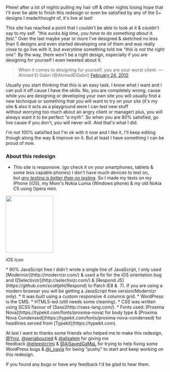 Phew! after a lot of nights pulling my hair off &amp; other nights losing hope that I'll ever be able to finish this redesign or even be satisfied by any of the 5+ designs I made/thought of, it's live at last!

This site has reached a point that I couldn't be able to look at it &amp; couldn't say to my self  _"this sucks big time, you have to do something about it. fast."_ Over the last maybe year or more I've designed &amp; sketched no less than 5 designs and even started developing one of them and was really close to go live with it, but everytime something told me _"this is not the right one"._ By the way, there won't be a right design, especially if you are designing for yourself I even tweeted about it.

<!-- more -->

<blockquote class="twitter-tweet tw-align-center">When it comes to designing for yourself, you are your worst client.
&mdash; Ahmed El Gabri (@AhmedElGabri) <a href="https://twitter.com/AhmedElGabri/status/173036081384660993" data-datetime="2012-02-24T13:26:31+00:00">February 24, 2012</a></blockquote>
<script src="//platform.twitter.com/widgets.js" charset="utf-8"></script>

Usually you start thinking that this is an easy task. I know what I want and I can pull it off cause I have the skills. No, you are completely wrong, cause while you are designing or developing your own site you will usually find a new technique or something that you will want to try on your site (it's my site &amp; also it acts as a playground were I can test new stuff without worrying too much about an angry client or manager) plus, you will always want it to be perfect _"a myth"._ So when you are 80% satisfied, go live cause if you don't, you will never will. And that's what I did.

I'm not 100% satisfied but I'm ok with it now and I like it, I'll keep editing though along the way &amp; improve on it. But at least I have something I can be proud of now.

### About this redesign

* This site is responsive. (go check it on your smartphones, tablets &amp; some less capable phones) I don't have much devices to test on, but _[any testing is better than no testing](http://adactio.com/journal/5433/)._ So I made my tests on my iPhone (iOS), my Mom's Nokia Lumia (Windows phone) &amp; my old Nokia C5 using Opera mini. <img src="/assets/img/content/test-lab.jpg" alt="" title="test-lab" class="aligncenter size-full wp-image-840" />

<div style="width: 160px" class="wp-caption alignright"><img class="size-full wp-image-834 " title="iphone" src="/assets/img/content/iphone.jpg" alt="" width="150" height="180"><p class="wp-caption-text">iOS Icon</p></div>
* 90% JavaScript free I didn't wrote a single line of JavaScript, I only used [Modernizr](http://modernizr.com/) &amp; used a fix for the iOS orientation bug and ([Selectivizr](http://selectivizr.com/) &amp; [Respond JS](https://github.com/scottjehl/Respond) to Patch IE8 &amp;  7). If you are using a modern browser you will be getting a JavaScript free version(Modernizr only).
* It was built using a custom responsive 4 columns grid.
* WordPress is the CMS.
* HTML5-ied (still needs some cleaning).
* CSS was written using SCSS flavour of [Sass](http://sass-lang.com/).
* Fonts used: [Proxima Nova](https://typekit.com/fonts/proxima-nova) for body type &amp; [Proxima Nova Condensed](https://typekit.com/fonts/proxima-nova-condensed) for headlines served from [Typekit](https://typekit.com).

At last I want to thanks some friends who helped me to make this redesign, [@Yniz](http://twitter.com/yniz), [@periabouzied](http://twitter.com/periabouzied) &amp; [@alisalem](http://twitter.com/alisalem) for giving me feedback [@elleestcrimi](https://twitter.com/elleestcrimi) &amp; [@AlSayedGaMaL](https://twitter.com/AlSayedGaMaL) for trying to help fixing some WordPress bugs &amp; [@i_nayla](http://twitter.com/i_nayla) for being "pushy" to start and keep working on this redesign.

If you found any bugs or have any feedback I'd be glad to hear them.
